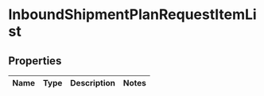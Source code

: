 
# InboundShipmentPlanRequestItemList

## Properties
Name | Type | Description | Notes
------------ | ------------- | ------------- | -------------



